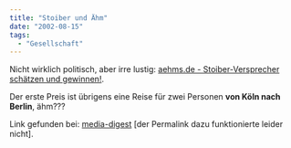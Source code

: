 ```yaml
---
title: "Stoiber und Ähm"
date: "2002-08-15"
tags:
  - "Gesellschaft"
---
```


Nicht wirklich politisch, aber irre lustig: [aehms.de - Stoiber-Versprecher schätzen und gewinnen!](https://web.archive.org/web/20040921102320/http://www.aehms.de/).

Der erste Preis ist übrigens eine Reise für zwei Personen **von Köln nach Berlin**, ähm???

Link gefunden bei: [media-digest](https://web.archive.org/web/20040921102320/http://www.media-digest.com/ "::: Anything about... A compilation by Jesse [deutsch]") \[der Permalink dazu funktionierte leider nicht\].
